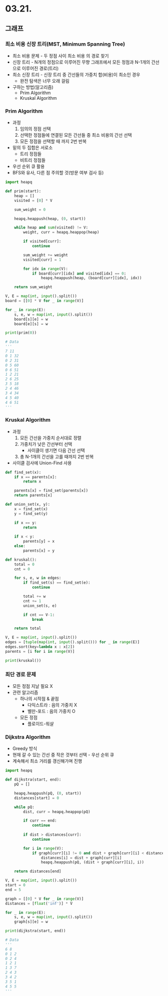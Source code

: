 # 03.21.

## 그래프

### 최소 비용 신장 트리(MST, Minimum Spanning Tree)

- 최소 비용 문제 - 두 정점 사이 최소 비용 의 경로 찾기
- 신장 트리 - N개의 정점으로 이루어진 무향 그래프에서 모든 정점과 N-1개의 간선으로 이루어진 경로(트리)
- 최소 신장 트리 - 신장 트리 중 간선들의 가중치 합(비용)이 최소인 경우
    - 완전 탐색은 너무 오래 걸림
- 구하는 방법(알고리즘)
    - Prim Algorithm
    - Kruskal Algorithm

### Prim Algorithm

- 과정
    1. 임의의 정점 선택
    2. 선택한 정점들에 연결된 모든 간선들 중 최소 비용의 간선 선택
    3. 모든 정점을 선택할 때 까지 2번 반복
- 밑의 두 집합은 서로소
    - 트리 정점들
    - 비트리 정점들
- 우선 순위 큐 활용
- BFS와 유사, 다른 점 주의할 것(방문 여부 검사 등)

```python
import heapq

def prim(start):
    heap = []
    visited = [0] * V

    sum_weight = 0

    heapq.heappush(heap, (0, start))

    while heap and sum(visited) != V:
        weight, curr = heapq.heappop(heap)

        if visited[curr]:
            continue

        sum_weight += weight
        visited[curr] = 1

        for idx in range(V):
            if board[curr][idx] and visited[idx] == 0:
                heapq.heappush(heap, (board[curr][idx], idx))

    return sum_weight

V, E = map(int, input().split())
board = [[0] * V for _ in range(V)]

for _ in range(E):
    s, e, w = map(int, input().split())
    board[s][e] = w
    board[e][s] = w

print(prim(0))
```

```python
# Data
'''
7 11
0 1 32
0 2 31
0 5 60
0 6 51
1 2 21
2 6 25
3 5 18
2 4 46
3 4 34
4 5 40
4 6 51
'''
```

### Kruskal Algorithm

- 과정
    1. 모든 간선을 가중치 순서대로 정렬
    2. 가중치가 낮은 간선부터 선택
        - 사이클이 생기면 다음 간선 선택
    3. 총 N-1개의 간선을 고를 때까지 2번 반복
- 사이클 검사에 Union-Find 사용

```python
def find_set(x):
    if x == parents[x]:
        return x

    parents[x] = find_set(parents[x])
    return parents[x]

def union_set(x, y):
    x = find_set(x)
    y = find_set(y)

    if x == y:
        return
    
    if x < y:
        parents[y] = x
    else:
        parents[x] = y

def kruskal():
    total = 0
    cnt = 0

    for s, e, w in edges:
        if find_set(s) == find_set(e):
            continue

        total += w
        cnt += 1
        union_set(s, e)

        if cnt == V-1:
            break

    return total

V, E = map(int, input().split())
edges = [tuple(map(int, input().split())) for _ in range(E)]
edges.sort(key=lambda x : x[2])
parents = [i for i in range(V)]

print(kruskal())
```

### 최단 경로 문제

- 모든 정점 지날 필요 X
- 관련 알고리즘
    - 하나의 시작점 & 끝점
        - 다익스트라 : 음의 가중치 X
        - 벨만-포드 : 음의 가중치 O
    - 모든 정점
        - 플로이드-워샬

### Dijkstra Algorithm

- Greedy 방식
- 현재 갈 수 있는 간선 중 작은 것부터 선택 - 우선 순위 큐
- 계속해서 최소 거리를 갱신해가며 진행

```python
import heapq

def dijkstra(start, end):
    pQ = []

    heapq.heappush(pQ, (0, start))
    distances[start] = 0

    while pQ:
        dist, curr = heapq.heappop(pQ)

        if curr == end:
            continue
            
        if dist > distances[curr]:
            continue

        for i in range(V):
            if graph[curr][i] != 0 and dist + graph[curr][i] < distances[i]:
                distances[i] = dist + graph[curr][i]
                heapq.heappush(pQ, (dist + graph[curr][i], i))

    return distances[end]

V, E = map(int, input().split())
start = 0
end = 5

graph = [[0] * V for _ in range(V)]
distances = [float('inf')] * V

for _ in range(E):
    s, e, w = map(int, input().split())
    graph[s][e] = w

print(dijkstra(start, end))
```

```python
# Data
'''
6 8
0 1 2
0 2 4
1 2 1
1 3 7
2 4 3
3 4 2
3 5 1
4 5 5
'''
```